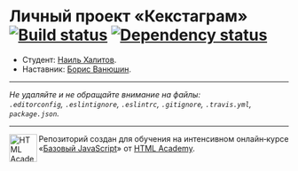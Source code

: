 # Личный проект «Кекстаграм» [![Build status][travis-image]][travis-url] [![Dependency status][dependency-image]][dependency-url]

* Студент: [Наиль Халитов](https://up.htmlacademy.ru/javascript/5/user/19943).
* Наставник: [Борис Ванюшин](https://htmlacademy.ru/profile/id62080).

---

_Не удаляйте и не обращайте внимание на файлы:_<br>
_`.editorconfig`, `.eslintignore`, `.eslintrc`, `.gitignore`, `.travis.yml`, `package.json`._

---

<a href="https://htmlacademy.ru/intensive/javascript"><img align="left" width="50" height="50" title="HTML Academy" src="https://up.htmlacademy.ru/static/img/intensive/javascript/logo-for-github.svg"></a>

Репозиторий создан для обучения на интенсивном онлайн‑курсе «[Базовый JavaScript](https://htmlacademy.ru/intensive/javascript)» от [HTML Academy](https://htmlacademy.ru).

[travis-image]: https://travis-ci.org/htmlacademy-javascript/19943-kekstagram.svg?branch=master
[travis-url]: https://travis-ci.org/htmlacademy-javascript/19943-kekstagram
[dependency-image]: https://david-dm.org/htmlacademy-javascript/19943-kekstagram.svg?style=flat-square
[dependency-url]: https://david-dm.org/htmlacademy-javascript/19943-kekstagram
